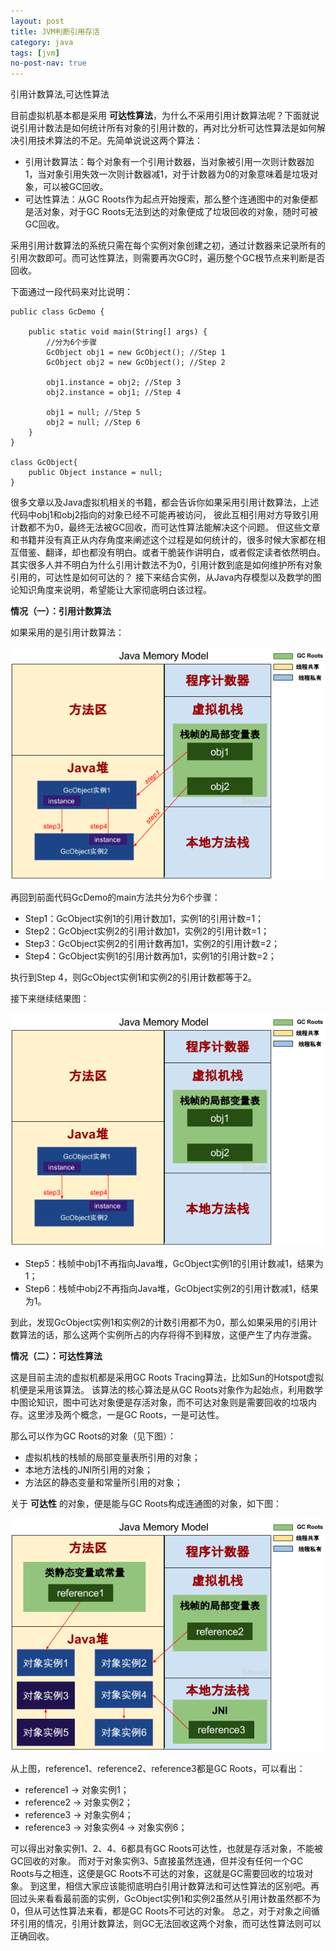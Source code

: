 ```yaml
---
layout: post
title: JVM判断引用存活
category: java
tags: [jvm]
no-post-nav: true
---
```


引用计数算法,可达性算法

目前虚拟机基本都是采用 **可达性算法**，为什么不采用引用计数算法呢？下面就说说引用计数法是如何统计所有对象的引用计数的，再对比分析可达性算法是如何解决引用技术算法的不足。先简单说说这两个算法：

* 引用计数算法：每个对象有一个引用计数器，当对象被引用一次则计数器加1，当对象引用失效一次则计数器减1，对于计数器为0的对象意味着是垃圾对象，可以被GC回收。
* 可达性算法：从GC Roots作为起点开始搜索，那么整个连通图中的对象便都是活对象，对于GC Roots无法到达的对象便成了垃圾回收的对象，随时可被GC回收。

采用引用计数算法的系统只需在每个实例对象创建之初，通过计数器来记录所有的引用次数即可。而可达性算法，则需要再次GC时，遍历整个GC根节点来判断是否回收。

下面通过一段代码来对比说明：

```
public class GcDemo {

    public static void main(String[] args) {
        //分为6个步骤
        GcObject obj1 = new GcObject(); //Step 1
        GcObject obj2 = new GcObject(); //Step 2

        obj1.instance = obj2; //Step 3
        obj2.instance = obj1; //Step 4

        obj1 = null; //Step 5
        obj2 = null; //Step 6
    }
}

class GcObject{
    public Object instance = null;
}
```

很多文章以及Java虚拟机相关的书籍，都会告诉你如果采用引用计数算法，上述代码中obj1和obj2指向的对象已经不可能再被访问，
彼此互相引用对方导致引用计数都不为0，最终无法被GC回收，而可达性算法能解决这个问题。
但这些文章和书籍并没有真正从内存角度来阐述这个过程是如何统计的，很多时候大家都在相互借鉴、翻译，却也都没有明白。或者干脆装作讲明白，或者假定读者依然明白。
其实很多人并不明白为什么引用计数法不为0，引用计数到底是如何维护所有对象引用的，可达性是如何可达的？ 接下来结合实例，从Java内存模型以及数学的图论知识角度来说明，希望能让大家彻底明白该过程。

**情况（一）：引用计数算法**

如果采用的是引用计数算法：

![yinyongjishufa1](/assets/images/yinyongjishufa1.png)

再回到前面代码GcDemo的main方法共分为6个步骤：

* Step1：GcObject实例1的引用计数加1，实例1的引用计数=1；
* Step2：GcObject实例2的引用计数加1，实例2的引用计数=1；
* Step3：GcObject实例2的引用计数再加1，实例2的引用计数=2；
* Step4：GcObject实例1的引用计数再加1，实例1的引用计数=2；

执行到Step 4，则GcObject实例1和实例2的引用计数都等于2。

接下来继续结果图：

![yinyongjishufa2](/assets/images/yinyongjishufa2.png)

* Step5：栈帧中obj1不再指向Java堆，GcObject实例1的引用计数减1，结果为1；
* Step6：栈帧中obj2不再指向Java堆，GcObject实例2的引用计数减1，结果为1。

到此，发现GcObject实例1和实例2的计数引用都不为0，那么如果采用的引用计数算法的话，那么这两个实例所占的内存将得不到释放，这便产生了内存泄露。

**情况（二）：可达性算法**

这是目前主流的虚拟机都是采用GC Roots Tracing算法，比如Sun的Hotspot虚拟机便是采用该算法。
该算法的核心算法是从GC Roots对象作为起始点，利用数学中图论知识，图中可达对象便是存活对象，而不可达对象则是需要回收的垃圾内存。这里涉及两个概念，一是GC Roots，一是可达性。

那么可以作为GC Roots的对象（见下图）：

* 虚拟机栈的栈帧的局部变量表所引用的对象；
* 本地方法栈的JNI所引用的对象；
* 方法区的静态变量和常量所引用的对象；

关于 **可达性** 的对象，便是能与GC Roots构成连通图的对象，如下图：

![kedaxing](/assets/images/kedaxing.png)

从上图，reference1、reference2、reference3都是GC Roots，可以看出：

* reference1 -> 对象实例1；
* reference2 -> 对象实例2；
* reference3 -> 对象实例4；
* reference3 -> 对象实例4 -> 对象实例6；

可以得出对象实例1、2、4、6都具有GC Roots可达性，也就是存活对象，不能被GC回收的对象。
而对于对象实例3、5直接虽然连通，但并没有任何一个GC Roots与之相连，这便是GC Roots不可达的对象，这就是GC需要回收的垃圾对象。
到这里，相信大家应该能彻底明白引用计数算法和可达性算法的区别吧。再回过头来看看最前面的实例，GcObject实例1和实例2虽然从引用计数虽然都不为0，但从可达性算法来看，都是GC Roots不可达的对象。
总之，对于对象之间循环引用的情况，引用计数算法，则GC无法回收这两个对象，而可达性算法则可以正确回收。
